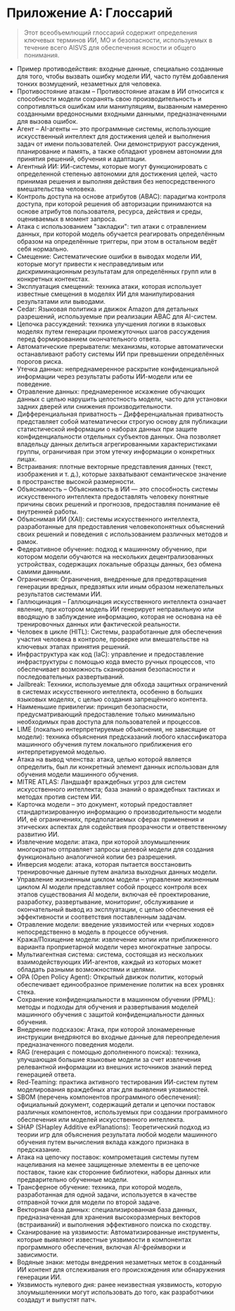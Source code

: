 # Приложение A: Глоссарий

>Этот всеобъемлющий глоссарий содержит определения ключевых терминов ИИ, МО и безопасности, используемых в течение всего AISVS для обеспечения ясности и общего понимания.

* Пример противодействия: входные данные, специально созданные для того, чтобы вызвать ошибку модели ИИ, часто путём добавления тонких возмущений, незаметных для человека.
  ​
* Противостояние атакам – Противостояние атакам в ИИ относится к способности модели сохранять свою производительность и сопротивляться ошибкам или манипуляциям, вызванным намеренно созданными вредоносными входными данными, предназначенными для вызова ошибок.
  ​
* Агент – AI-агенты — это программные системы, использующие искусственный интеллект для достижения целей и выполнения задач от имени пользователей. Они демонстрируют рассуждения, планирование и память, а также обладают уровнем автономии для принятия решений, обучения и адаптации.
  ​
* Агентный ИИ: ИИ-системы, которые могут функционировать с определенной степенью автономии для достижения целей, часто принимая решения и выполняя действия без непосредственного вмешательства человека.
  ​
* Контроль доступа на основе атрибутов (ABAC): парадигма контроля доступа, при которой решения об авторизации принимаются на основе атрибутов пользователя, ресурса, действия и среды, оцениваемых в момент запроса.
  ​
* Атака с использованием "закладки": тип атаки с отравлением данных, при которой модель обучается реагировать определённым образом на определённые триггеры, при этом в остальном ведёт себя нормально.
  ​
* Смещение: Систематические ошибки в выводах модели ИИ, которые могут привести к несправедливым или дискриминационным результатам для определённых групп или в конкретных контекстах.
  ​
* Эксплуатация смещений: техника атаки, которая использует известные смещения в моделях ИИ для манипулирования результатами или выводами.
  ​
* Cedar: Языковая политика и движок Amazon для детальных разрешений, используемые при реализации ABAC для AI-систем.
  ​
* Цепочка рассуждений: техника улучшения логики в языковых моделях путем генерации промежуточных шагов рассуждения перед формированием окончательного ответа.
  ​
* Автоматические прерыватели: механизмы, которые автоматически останавливают работу системы ИИ при превышении определённых порогов риска.
  ​
* Утечка данных: непреднамеренное раскрытие конфиденциальной информации через результаты работы ИИ-модели или ее поведение.
  ​
* Отравление данных: преднамеренное искажение обучающих данных с целью нарушить целостность модели, часто для установки задних дверей или снижения производительности.
  ​
* Дифференциальная приватность – Дифференциальная приватность представляет собой математически строгую основу для публикации статистической информации о наборах данных при защите конфиденциальности отдельных субъектов данных. Она позволяет владельцу данных делиться агрегированными характеристиками группы, ограничивая при этом утечку информации о конкретных лицах.
  ​
* Встраивания: плотные векторные представления данных (текст, изображения и т. д.), которые захватывают семантическое значение в пространстве высокой размерности.
  ​
* Объяснимость – Объяснимость в ИИ — это способность системы искусственного интеллекта предоставлять человеку понятные причины своих решений и прогнозов, предоставляя понимание её внутренней работы.
  ​
* Объяснимая ИИ (XAI): системы искусственного интеллекта, разработанные для предоставления человекопонятных объяснений своих решений и поведения с использованием различных методов и рамок.
  ​
* Федеративное обучение: подход к машинному обучению, при котором модели обучаются на нескольких децентрализованных устройствах, содержащих локальные образцы данных, без обмена самими данными.
  ​
* Ограничения: Ограничения, внедренные для предотвращения генерации вредных, предвзятых или иным образом нежелательных результатов системами ИИ.
  ​
* Галлюцинация – Галлюцинация искусственного интеллекта означает явление, при котором модель ИИ генерирует неправильную или вводящую в заблуждение информацию, которая не основана на её тренировочных данных или фактической реальности.
  ​
* Человек в цикле (HITL): Системы, разработанные для обеспечения участия человека в контроле, проверке или вмешательстве на ключевых этапах принятия решений.
  ​
* Инфраструктура как код (IaC): управление и предоставление инфраструктуры с помощью кода вместо ручных процессов, что обеспечивает возможность сканирования безопасности и последовательных развертываний.
  ​
* Jailbreak: Техники, используемые для обхода защитных ограничений в системах искусственного интеллекта, особенно в больших языковых моделях, с целью создания запрещённого контента.
  ​
* Наименьшие привилегии: принцип безопасности, предусматривающий предоставление только минимально необходимых прав доступа для пользователей и процессов.
  ​
* LIME (локально интерпретируемые объяснения, не зависящие от модели): техника объяснения предсказаний любого классификатора машинного обучения путем локального приближения его интерпретируемой моделью.
  ​
* Атака на вывод членства: атака, целью которой является определить, был ли конкретный элемент данных использован для обучения модели машинного обучения.
  ​
* MITRE ATLAS: Ландшафт враждебных угроз для систем искусственного интеллекта; база знаний о враждебных тактиках и методах против систем ИИ.
  ​
* Карточка модели – это документ, который предоставляет стандартизированную информацию о производительности модели ИИ, её ограничениях, предполагаемых сферах применения и этических аспектах для содействия прозрачности и ответственному развитию ИИ.
  ​
* Извлечение модели: атака, при которой злоумышленник многократно отправляет запросы целевой модели для создания функционально аналогичной копии без разрешения.
  ​
* Инверсия модели: атака, которая пытается восстановить тренировочные данные путем анализа выходных данных модели.
  ​
* Управление жизненным циклом модели – управление жизненным циклом AI модели представляет собой процесс контроля всех этапов существования AI модели, включая её проектирование, разработку, развертывание, мониторинг, обслуживание и окончательный вывод из эксплуатации, с целью обеспечения её эффективности и соответствия поставленным задачам.
  ​
* Отравление модели: введение уязвимостей или «черных ходов» непосредственно в модель в процессе обучения.
  ​
* Кража/Похищение модели: извлечение копии или приближенного варианта проприетарной модели через многократные запросы.
  ​
* Мультиагентная система: система, состоящая из нескольких взаимодействующих ИИ-агентов, каждый из которых может обладать разными возможностями и целями.
  ​
* OPA (Open Policy Agent): Открытый движок политик, который обеспечивает единообразное применение политик на всех уровнях стека.
  ​
* Сохранение конфиденциальности в машинном обучении (PPML): методы и подходы для обучения и развертывания моделей машинного обучения с защитой конфиденциальности данных обучения.
  ​
* Внедрение подсказок: Атака, при которой злонамеренные инструкции внедряются во входные данные для переопределения предназначенного поведения модели.
  ​
* RAG (генерация с помощью дополненного поиска): техника, улучшающая большие языковые модели за счет извлечения релевантной информации из внешних источников знаний перед генерацией ответа.
  ​
* Red-Teaming: практика активного тестирования ИИ-систем путем моделирования враждебных атак для выявления уязвимостей.
  ​
* SBOM (перечень компонентов программного обеспечения): официальный документ, содержащий детали и цепочки поставок различных компонентов, используемых при создании программного обеспечения или моделей искусственного интеллекта.
  ​
* SHAP (SHapley Additive exPlanations): Теоретический подход из теории игр для объяснения результата любой модели машинного обучения путем вычисления вклада каждого признака в предсказание.
  ​
* Атака на цепочку поставок: компрометация системы путем нацеливания на менее защищенные элементы в ее цепочке поставок, такие как сторонние библиотеки, наборы данных или предварительно обученные модели.
  ​
* Трансферное обучение: техника, при которой модель, разработанная для одной задачи, используется в качестве отправной точки для модели по второй задаче.
  ​
* Векторная база данных: специализированная база данных, предназначенная для хранения высокоразмерных векторов (встраиваний) и выполнения эффективного поиска по сходству.
  ​
* Сканирование на уязвимости: Автоматизированные инструменты, которые выявляют известные уязвимости в компонентах программного обеспечения, включая AI-фреймворки и зависимости.
  ​
* Водяные знаки: методы внедрения незаметных меток в созданный ИИ контент для отслеживания его происхождения или обнаружения генерации ИИ.
  ​
* Уязвимость нулевого дня: ранее неизвестная уязвимость, которую злоумышленники могут использовать до того, как разработчики создадут и выпустят патч.

